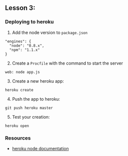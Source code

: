 ## Lesson 3:
### Deploying to heroku

1. Add the node version to `package.json`

  ```
  "engines": {
    "node": "0.8.x",
    "npm": "1.1.x"
  }

  ```

2. Create a `Procfile` with the command to start the server

  ```
  web: node app.js
  ```

3. Create a new heroku app:

  ```
  heroku create
  ```

4. Push the app to heroku:

  ```
  git push heroku master 
  ```

5. Test your creation:

  ```
  heroku open
  ```

### Resources

- [heroku node documentation](https://devcenter.heroku.com/articles/nodejs)
